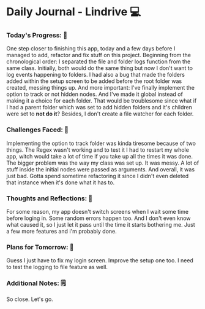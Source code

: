 # Daily Journal - Lindrive 💻

### Today's Progress: 🚀

One step closer to finishing this app, today and a few days before I managed to add, refactor and fix stuff on this project. Beginning from the chronological order: I separated the file and folder logs function from the same class. Initially, both would do the same thing but now I don't want to log events happening to folders. I had also a bug that made the folders added within the setup screen to be added before the root folder was created, messing things up. And more important: I've finally implement the option to track or not hidden nodes. And I've made it global instead of making it a choice for each folder. That would be troublesome since what if I had a parent folder which was set to add hidden folders and it's children were set to **not do it**? Besides, I don't create a file watcher for each folder.

### Challenges Faced: 💪
Implementing the option to track folder was kinda tiresome because of two things. The Regex wasn't working and to test it I had to restart my whole app, witch would take a lot of time if you take up all the times it was done. The bigger problem was the way my class was set up. It was messy. A lot of stuff inside the initial nodes were passed as arguments. And overall, it was just bad. Gotta spend sometime refactoring it since I didn't even deleted that instance when it's done what it has to.

### Thoughts and Reflections: 💭
For some reason, my app doesn't switch screens when I wait some time before loging in. Some random errors happen too. And I don't even know what caused it, so I just let it pass until the time it starts bothering me. Just a few more features and i'm probably done.

### Plans for Tomorrow: 📙

Guess I just have to fix my login screen. Improve the setup one too. I need to test the logging to file feature as well.

### Additional Notes: 🗒

So close. Let's go.

